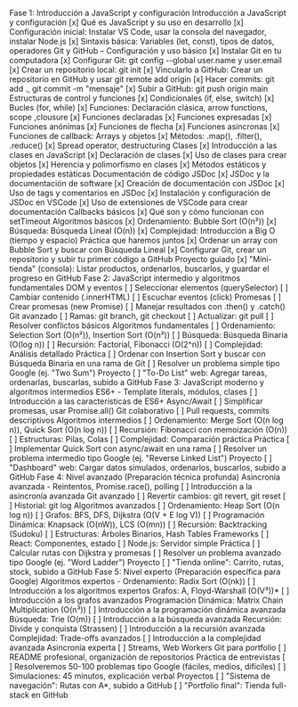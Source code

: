 Fase 1: Introducción a JavaScript y configuración
Introducción a JavaScript y configuración
[x] Qué es JavaScript y su uso en desarrollo
[x] Configuración inicial: Instalar VS Code, usar la consola del navegador, instalar Node.js
[x] Sintaxis básica: Variables (let, const), tipos de datos, operadores
Git y GitHub – Configuración y uso básico
[x] Instalar Git en tu computadora
[x] Configurar Git: git config --global user.name y user.email
[x] Crear un repositorio local: git init
[x] Vincularlo a GitHub: Crear un repositorio en GitHub y usar git remote add origin
[x] Hacer commits: git add ., git commit -m "mensaje"
[x] Subir a GitHub: git push origin main
Estructuras de control y funciones
[x] Condicionales (if, else, switch)
[x] Bucles (for, while)
[x] Funciones: Declaración clásica, arrow functions, scope ,clousure
[x] Funciones declaradas
[x] Funciones expresadas
[x] Funciones anónimas
[x] Funciones de flecha
[x] Funciones asíncronas
[x] Funciones de callback:
Arrays y objetos
[x] Métodos: .map(), .filter(), .reduce()
[x] Spread operator, destructuring
Clases
[x] Introducción a las clases en JavaScript
[x] Declaración de clases
[x] Uso de clases para crear objetos
[x] Herencia y polimorfismo en clases
[x] Métodos estáticos y propiedades estáticas 
Documentación de código JSDoc
[x] JSDoc y la documentación de software
[x] Creación de documentación con JSDoc
[x] Uso de tags y comentarios en JSDoc
[x] Instalación y configuración de JSDoc en VSCode
[x] Uso de extensiones de VSCode para crear documentación
Callbacks básicos
[x] Qué son y cómo funcionan con setTimeout
Algoritmos básicos
[x] Ordenamiento: Bubble Sort (O(n²))
[x] Búsqueda: Búsqueda Lineal (O(n))
[x] Complejidad: Introducción a Big O (tiempo y espacio)
Práctica que haremos juntos
[x] Ordenar un array con Bubble Sort y buscar con Búsqueda Lineal
[x] Configurar Git, crear un repositorio y subir tu primer código a GitHub
Proyecto guiado
[x] "Mini-tienda" (consola): Listar productos, ordenarlos, buscarlos, y guardar el progreso en GitHub
Fase 2: JavaScript intermedio y algoritmos fundamentales
DOM y eventos
[ ] Seleccionar elementos (querySelector)
[ ] Cambiar contenido (.innerHTML)
[ ] Escuchar eventos (click)
Promesas
[ ] Crear promesas (new Promise)
[ ] Manejar resultados con .then() y .catch()
Git avanzado
[ ] Ramas: git branch, git checkout
[ ] Actualizar: git pull
[ ] Resolver conflictos básicos
Algoritmos fundamentales
[ ] Ordenamiento: Selection Sort (O(n²)), Insertion Sort (O(n²))
[ ] Búsqueda: Búsqueda Binaria (O(log n))
[ ] Recursión: Factorial, Fibonacci (O(2^n))
[ ] Complejidad: Análisis detallado
Práctica
[ ] Ordenar con Insertion Sort y buscar con Búsqueda Binaria en una rama de Git
[ ] Resolver un problema simple tipo Google (ej. "Two Sum")
Proyecto
[ ] "To-Do List" web: Agregar tareas, ordenarlas, buscarlas, subido a GitHub
Fase 3: JavaScript moderno y algoritmos intermedios
ES6+ - Template literals, módulos, clases
[ ] Introducción a las características de ES6+
Async/Await
[ ] Simplificar promesas, usar Promise.all()
Git colaborativo
[ ] Pull requests, commits descriptivos
Algoritmos intermedios
[ ] Ordenamiento: Merge Sort (O(n log n)), Quick Sort (O(n log n))
[ ] Recursión: Fibonacci con memoización (O(n))
[ ] Estructuras: Pilas, Colas
[ ] Complejidad: Comparación práctica
Práctica
[ ] Implementar Quick Sort con async/await en una rama
[ ] Resolver un problema intermedio tipo Google (ej. "Reverse Linked List")
Proyecto
[ ] "Dashboard" web: Cargar datos simulados, ordenarlos, buscarlos, subido a GitHub
Fase 4: Nivel avanzado (Preparación técnica profunda)
Asincronía avanzada - Reintentos, Promise.race(), polling
[ ] Introducción a la asincronía avanzada
Git avanzado
[ ] Revertir cambios: git revert, git reset
[ ] Historial: git log
Algoritmos avanzados
[ ] Ordenamiento: Heap Sort (O(n log n))
[ ] Grafos: BFS, DFS, Dijkstra (O(V + E log V))
[ ] Programación Dinámica: Knapsack (O(nW)), LCS (O(mn))
[ ] Recursión: Backtracking (Sudoku)
[ ] Estructuras: Árboles Binarios, Hash Tables
Frameworks
[ ] React: Componentes, estado
[ ] Node.js: Servidor simple
Práctica
[ ] Calcular rutas con Dijkstra y promesas
[ ] Resolver un problema avanzado tipo Google (ej. "Word Ladder")
Proyecto
[ ] "Tienda online": Carrito, rutas, stock, subido a GitHub
Fase 5: Nivel experto (Preparación específica para Google)
Algoritmos expertos - Ordenamiento: Radix Sort (O(nk))
[ ] Introducción a los algoritmos expertos
Grafos: A, Floyd-Warshall (O(V³))*
[ ] Introducción a los grafos avanzados
Programación Dinámica: Matrix Chain Multiplication (O(n³))
[ ] Introducción a la programación dinámica avanzada
Búsqueda: Trie (O(m))
[ ] Introducción a la búsqueda avanzada
Recursión: Divide y conquista (Strassen)
[ ] Introducción a la recursión avanzada
Complejidad: Trade-offs avanzados
[ ] Introducción a la complejidad avanzada
Asincronía experta
[ ] Streams, Web Workers
Git para portfolio
[ ] README profesional, organización de repositorios
Práctica de entrevistas
[ ] Resolveremos 50-100 problemas tipo Google (fáciles, medios, difíciles)
[ ] Simulaciones: 45 minutos, explicación verbal
Proyectos
[ ] "Sistema de navegación": Rutas con A*, subido a GitHub
[ ] "Portfolio final": Tienda full-stack en GitHub